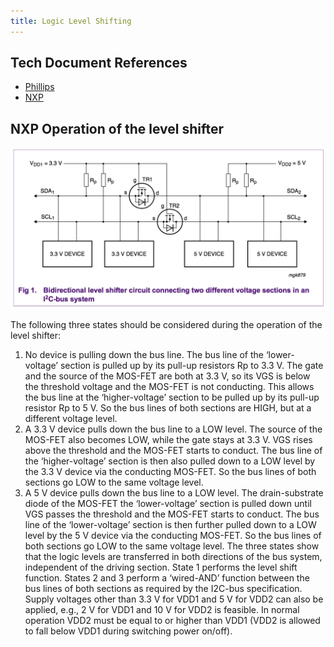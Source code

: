 ```yaml
---
title: Logic Level Shifting
---
```


## Tech Document References
- [Phillips](phillips-level-shifting.pdf)
- [NXP](NXP-level-shifting.pdf)

## NXP Operation of the level shifter

![](level-shifting.png)

The following three states should be considered during the operation of the level shifter:

1. No device is pulling down the bus line. The bus line of the ‘lower-voltage’ section is pulled up by its pull-up resistors Rp to 3.3 V. The gate and the source of the MOS-FET are both at 3.3 V, so its VGS is below the threshold voltage and the MOS-FET is not conducting. This allows the bus line at the ‘higher-voltage’ section to be pulled up by its pull-up resistor Rp to 5 V. So the bus lines of both sections are HIGH, but at a different voltage level.
2. A 3.3 V device pulls down the bus line to a LOW level. The source of the MOS-FET also becomes LOW, while the gate stays at 3.3 V. VGS rises above the threshold and the MOS-FET starts to conduct. The bus line of the ‘higher-voltage’ section is then also pulled down to a LOW level by the 3.3 V device via the conducting MOS-FET. So the bus lines of both sections go LOW to the same voltage level.
3. A 5 V device pulls down the bus line to a LOW level. The drain-substrate diode of the MOS-FET the ‘lower-voltage’ section is pulled down until VGS passes the threshold and the MOS-FET starts to conduct. The bus line of the ‘lower-voltage’ section is then further pulled down to a LOW level by the 5 V device via the conducting MOS-FET. So the bus lines of both sections go LOW to the same voltage level.
The three states show that the logic levels are transferred in both directions of the bus system, independent of the driving section. State 1 performs the level shift function. States 2 and 3 perform a ‘wired-AND’ function between the bus lines of both sections as required by the I2C-bus specification.
Supply voltages other than 3.3 V for VDD1 and 5 V for VDD2 can also be applied, e.g., 2 V for VDD1 and 10 V for VDD2 is feasible. In normal operation VDD2 must be equal to or higher than VDD1 (VDD2 is allowed to fall below VDD1 during switching power on/off).
